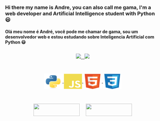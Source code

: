 ### Hi there my name is Andre, you can also call me gama, I'm a web developer and Artificial Intelligence student with Python 😃
#### Olá meu nome é André, você pode me chamar de gama, sou um desenvolvedor web e estou estudando sobre Inteligencia Artificial com Python 😃
##
<div align="center">
  <a href="https://github.com/gama595">
  <img height="170em" src="https://github-readme-stats.vercel.app/api?username=gama595&show_icons=true&theme=react&include_all_commits=true&count_private=true"/>  &nbsp
  <img height="170em" src="https://github-readme-stats.vercel.app/api/top-langs/?username=gama595&layout=compact&langs_count=7&theme=react"/>
</div>

  ##
  
<div align="center"><br>
  <img align="center" alt="Rafa-Python" height="50" width="60" src="https://raw.githubusercontent.com/devicons/devicon/master/icons/python/python-original.svg">
  <img align="center" alt="Rafa-Js" height="50" width="60" src="https://raw.githubusercontent.com/devicons/devicon/master/icons/javascript/javascript-plain.svg">
  <img align="center" alt="Rafa-HTML" height="50" width="60" src="https://raw.githubusercontent.com/devicons/devicon/master/icons/html5/html5-original.svg">
  <img align="center" alt="Rafa-CSS" height="50" width="60" src="https://raw.githubusercontent.com/devicons/devicon/master/icons/css3/css3-original.svg">
</div>

  ##
  
<div align="center"><br>
  <a href="https://www.linkedin.com/in/andre-gomes-2004321a3/" target="_blank"><img height="40" width="150" src="https://img.shields.io/badge/-LinkedIn-%230077B5?style=for-the-badge&logo=linkedin&logoColor=white" target="_blank"></a> &nbsp  &nbsp
  <a href="https://discordapp.com/users/207661207765778432" target="_blank"><img height="40" width="150" src="https://img.shields.io/badge/Discord-7289DA?style=for-the-badge&logo=discord&logoColor=white" target="_blank"></a>
</div>

<!--
**gama595/gama595** is a ✨ _special_ ✨ repository because its `README.md` (this file) appears on your GitHub profile.

Here are some ideas to get you started:

- 🔭 I’m currently working on ...
- 🌱 I’m currently learning ...
- 👯 I’m looking to collaborate on ...
- 🤔 I’m looking for help with ...
- 💬 Ask me about ...
- 📫 How to reach me: ...
- 😄 Pronouns: ...
- ⚡ Fun fact: ...
-->
